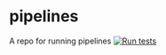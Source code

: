 # pipelines
A repo for running pipelines
[![Run tests](https://github.com/mariuspop86/pipelines/actions/workflows/runTests.yml/badge.svg)](https://github.com/mariuspop86/pipelines/actions/workflows/runTests.yml)
